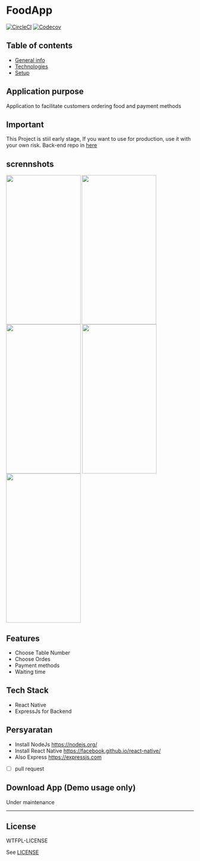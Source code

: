 # FoodApp 
[![CircleCI](https://img.shields.io/circleci/project/github/ntkme/github-buttons/master.svg)](https://circleci.com/gh/ntkme/github-buttons)
[![Codecov](https://img.shields.io/codecov/c/github/ntkme/github-buttons.svg)](https://codecov.io/gh/ntkme/github-buttons)

## Table of contents
* [General info](#general-info)
* [Technologies](#technologies)
* [Setup](#setup)

## Application purpose
Application to facilitate customers ordering food and payment methods

## Important
This Project is stiil early stage, If you want to use for production, use it with your own risk. Back-end repo in 
[here](https://github.com/muhrifai7/testBackends)
<br>

## scrennshots
<p>
<img align="left" src="https://github.com/muhrifai7/foodApp/blob/master/screenshot/welcome.jpg" width="200" height="400"  />
<img align="center" src="https://github.com/muhrifai7/foodApp/blob/master/screenshot/allmenu.jpg" width="200" height="400" />
<img align="center" src="https://github.com/muhrifai7/foodApp/blob/master/screenshot/confirm.jpg" width="200" height="400" />
<img align="center" src="https://github.com/muhrifai7/foodApp/blob/master/screenshot/payment.jpg" width="200" height="400" />
<img align="center" src="https://github.com/muhrifai7/foodApp/blob/master/screenshot/done.jpg" width="200" height="400" />
</p>

## Features
* Choose Table Number
* Choose Ordes
* Payment methods
* Waiting time


## Tech Stack
* React Native 
* ExpressJs for Backend

## Persyaratan
* Install NodeJs https://nodejs.org/
* Install React Native https://facebook.github.io/react-native/
* Also Express https://expressjs.com
- [ ] pull request


## Download App (Demo usage only)

Under maintenance


----

## License

WTFPL-LICENSE

See [LICENSE](http://www.wtfpl.net/txt/copying/)
